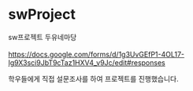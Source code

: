 # swProject
sw프로젝트 두유네마당
<br>
<br> https://docs.google.com/forms/d/1g3UvGEfP1-4OL17-Ig9X3sci9JbT9cTaz1HXV4_v9Jc/edit#responses
<p>학우들에게 직접 설문조사를 하여 프로젝트를 진행했습니다.</p>
